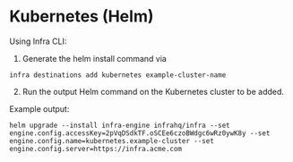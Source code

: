 # Kubernetes (Helm)

Using Infra CLI: 

1. Generate the helm install command via

```
infra destinations add kubernetes example-cluster-name
```

2. Run the output Helm command on the Kubernetes cluster to be added.

Example output: 
```
helm upgrade --install infra-engine infrahq/infra --set engine.config.accessKey=2pVqDSdkTF.oSCEe6czoBWdgc6wRz0ywK8y --set engine.config.name=kubernetes.example-cluster --set engine.config.server=https://infra.acme.com
```